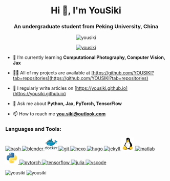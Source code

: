 <h1 align="center">Hi 👋, I'm YouSiki</h1>
<h3 align="center">An undergraduate student from Peking University, China</h3>

<p align="center"> <img src="https://komarev.com/ghpvc/?username=yousiki&label=Profile%20views&color=0e75b6&style=flat" alt="yousiki" /> </p>

<p align="center"> <a href="https://github.com/ryo-ma/github-profile-trophy"><img src="https://github-profile-trophy.vercel.app/?username=yousiki&column=7" alt="yousiki" /></a> </p>

- 🌱 I’m currently learning **Computational Photography, Computer Vision, Jax**

- 👨‍💻 All of my projects are available at [https://github.com/YOUSIKI?tab=repositories](https://github.com/YOUSIKI?tab=repositories)

- 📝 I regularly write articles on [https://yousiki.github.io](https://yousiki.github.io)

- 💬 Ask me about **Python, Jax, PyTorch, TensorFlow**

- 📫 How to reach me **you.siki@outlook.com**

<h3 align="left">Languages and Tools:</h3>
<p align="left"> <a href="https://www.gnu.org/software/bash/" target="_blank" rel="noreferrer"> <img src="https://www.vectorlogo.zone/logos/gnu_bash/gnu_bash-icon.svg" alt="bash" width="40" height="40"/> </a> <a href="https://www.blender.org/" target="_blank" rel="noreferrer"> <img src="https://download.blender.org/branding/community/blender_community_badge_white.svg" alt="blender" width="40" height="40"/> </a> <a href="https://www.docker.com/" target="_blank" rel="noreferrer"> <img src="https://raw.githubusercontent.com/devicons/devicon/master/icons/docker/docker-original-wordmark.svg" alt="docker" width="40" height="40"/> </a> <a href="https://git-scm.com/" target="_blank" rel="noreferrer"> <img src="https://www.vectorlogo.zone/logos/git-scm/git-scm-icon.svg" alt="git" width="40" height="40"/> </a> <a href="hexo.io/" target="_blank" rel="noreferrer"> <img src="https://www.vectorlogo.zone/logos/hexoio/hexoio-icon.svg" alt="hexo" width="40" height="40"/> </a> <a href="https://gohugo.io/" target="_blank" rel="noreferrer"> <img src="https://api.iconify.design/logos-hugo.svg" alt="hugo" width="40" height="40"/> </a> <a href="https://jekyllrb.com/" target="_blank" rel="noreferrer"> <img src="https://www.vectorlogo.zone/logos/jekyllrb/jekyllrb-icon.svg" alt="jekyll" width="40" height="40"/> </a> <a href="https://www.linux.org/" target="_blank" rel="noreferrer"> <img src="https://raw.githubusercontent.com/devicons/devicon/master/icons/linux/linux-original.svg" alt="linux" width="40" height="40"/> </a> <a href="https://www.mathworks.com/" target="_blank" rel="noreferrer"> <img src="https://upload.wikimedia.org/wikipedia/commons/2/21/Matlab_Logo.png" alt="matlab" width="40" height="40"/> </a> <a href="https://www.python.org" target="_blank" rel="noreferrer"> <img src="https://raw.githubusercontent.com/devicons/devicon/master/icons/python/python-original.svg" alt="python" width="40" height="40"/> </a> <a href="https://pytorch.org/" target="_blank" rel="noreferrer"> <img src="https://www.vectorlogo.zone/logos/pytorch/pytorch-icon.svg" alt="pytorch" width="40" height="40"/> </a> <a href="https://www.tensorflow.org" target="_blank" rel="noreferrer"> <img src="https://www.vectorlogo.zone/logos/tensorflow/tensorflow-icon.svg" alt="tensorflow" width="40" height="40"/> </a> <a href="https://julialang.org/" target="_blank" rel="noreferrer"> <img src="https://cdn.jsdelivr.net/gh/devicons/devicon/icons/julia/julia-original.svg" alt="julia" width="40" height="40"/> </a> <a href="https://code.visualstudio.com/" target="_blank" rel="noreferrer"> <img src="https://cdn.jsdelivr.net/gh/devicons/devicon/icons/vscode/vscode-original.svg" alt="vscode" width="40" height="40"/> </a> </p>

<p>
<img align="center" src="https://github-readme-stats.vercel.app/api?username=yousiki&show_icons=true&locale=en" alt="yousiki" />
<img align="center" src="https://github-readme-stats.vercel.app/api/top-langs?username=yousiki&show_icons=true&locale=en&layout=compact&langs_count=9" alt="yousiki" />
</p>
